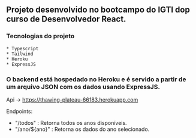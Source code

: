 ## Projeto desenvolvido no bootcampo do IGTI dop curso de Desenvolvedor React.

### Tecnologias do projeto
    * Typescript
    * Tailwind
    * Heroku
    * ExpressJS

### O backend está hospedado no Heroku e é servido a partir de um arquivo JSON com os dados usando ExpressJS.

Api -> https://thawing-plateau-66183.herokuapp.com

Endpoints:

* "/todos" : Retorna todos os anos disponíveis.
* "/ano/${ano}" : Retorna os dados do ano selecionado.            
